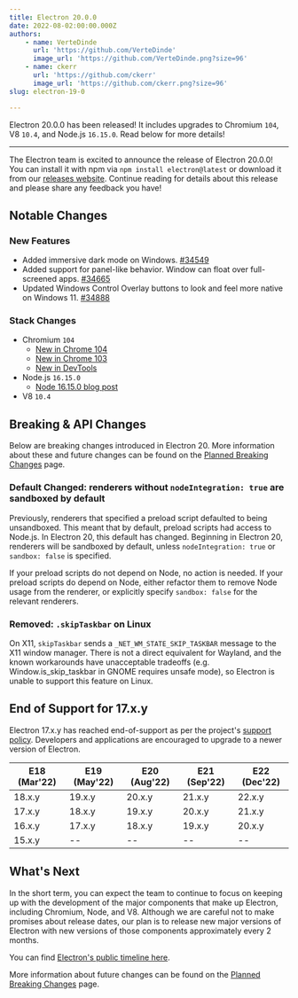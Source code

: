 ```yaml
---
title: Electron 20.0.0
date: 2022-08-02:00:00.000Z
authors:
    - name: VerteDinde
      url: 'https://github.com/VerteDinde'
      image_url: 'https://github.com/VerteDinde.png?size=96'
    - name: ckerr
      url: 'https://github.com/ckerr'
      image_url: 'https://github.com/ckerr.png?size=96'
slug: electron-19-0

---
```


Electron 20.0.0 has been released! It includes upgrades to Chromium `104`, V8 `10.4`, and Node.js `16.15.0`. Read below for more details!

---

The Electron team is excited to announce the release of Electron 20.0.0! You can install it with npm via `npm install electron@latest` or download it from our [releases website](https://www.electronjs.org/releases/stable). Continue reading for details about this release and please share any feedback you have!

## Notable Changes

### New Features

* Added immersive dark mode on Windows. [#34549](https://github.com/electron/electron/pull/34549)
* Added support for panel-like behavior. Window can float over full-screened apps. [#34665](https://github.com/electron/electron/pull/34665)
* Updated Windows Control Overlay buttons to look and feel more native on Windows 11. [#34888](https://github.com/electron/electron/pull/34888)

### Stack Changes

* Chromium `104`
    * [New in Chrome 104](https://developer.chrome.com/blog/new-in-chrome-104/)
    * [New in Chrome 103](https://developer.chrome.com/blog/new-in-chrome-103/)
    * [New in DevTools](https://developer.chrome.com/blog/new-in-devtools-104/)
* Node.js `16.15.0`
    * [Node 16.15.0 blog post](https://nodejs.org/en/blog/release/v16.15.0/)
* V8 `10.4`

## Breaking & API Changes

Below are breaking changes introduced in Electron 20. More information about these and future changes can be found on the [Planned Breaking Changes](https://www.electronjs.org/docs/latest/breaking-changes) page.

### Default Changed: renderers without `nodeIntegration: true` are sandboxed by default

Previously, renderers that specified a preload script defaulted to being unsandboxed. This meant that by default, preload scripts had access to Node.js. In Electron 20, this default has changed. Beginning in Electron 20, renderers will be sandboxed by default, unless `nodeIntegration: true` or `sandbox: false` is specified.

If your preload scripts do not depend on Node, no action is needed. If your preload scripts do depend on Node, either refactor them to remove Node usage from the renderer, or explicitly specify `sandbox: false` for the relevant renderers.

### Removed: `.skipTaskbar` on Linux

On X11, `skipTaskbar` sends a `_NET_WM_STATE_SKIP_TASKBAR` message to the X11 window manager. There is not a direct equivalent for Wayland, and the known workarounds have unacceptable tradeoffs (e.g. Window.is_skip_taskbar in GNOME requires unsafe mode), so Electron is unable to support this feature on Linux.

## End of Support for 17.x.y

Electron 17.x.y has reached end-of-support as per the project's [support policy](https://www.electronjs.org/docs/latest/tutorial/electron-timelines#version-support-policy). Developers and applications are encouraged to upgrade to a newer version of Electron.

| E18 (Mar'22) | E19 (May'22) | E20 (Aug'22) | E21 (Sep'22) | E22 (Dec'22) |
| ------------ | ------------ | ------------ | ------------ | ------------ |
| 18.x.y       | 19.x.y       | 20.x.y       | 21.x.y       | 22.x.y       |
| 17.x.y       | 18.x.y       | 19.x.y       | 20.x.y       | 21.x.y       |
| 16.x.y       | 17.x.y       | 18.x.y       | 19.x.y       | 20.x.y       |
| 15.x.y       | --           | --           | --           | --           |

## What's Next

In the short term, you can expect the team to continue to focus on keeping up with the development of the major components that make up Electron, including Chromium, Node, and V8. Although we are careful not to make promises about release dates, our plan is to release new major versions of Electron with new versions of those components approximately every 2 months.

You can find [Electron's public timeline here](https://www.electronjs.org/docs/latest/tutorial/electron-timelines).

More information about future changes can be found on the [Planned Breaking Changes](https://github.com/electron/electron/blob/main/docs/breaking-changes.md) page.
